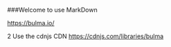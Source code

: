 ###Welcome to use MarkDown

https://bulma.io/

2
Use the cdnjs CDN 
https://cdnjs.com/libraries/bulma